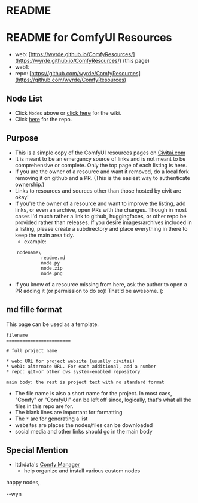README
========================

# README for ComfyUI Resources

* web: [https://wyrde.github.io/ComfyResources/](https://wyrde.github.io/ComfyResources/) (this page)
* web1: 
* repo: [https://github.com/wyrde/ComfyResources](https://github.com/wyrde/ComfyResources)

## Node List

* Click `Nodes` above or [click here](./nodes/index.md) for the wiki.
* Click [here](https://github.com/wyrde/ComfyResources/tree/main/docs/nodes) for the repo.

## Purpose

* This is a simple copy of the ComfyUI resources pages on [Civitai.com](https://civitai.com/tag/comfyui)
* It is meant to be an emergancy source of links and is not meant to be comprehensive or complete. Only the top page of each listing is here.
* If you are the owner of a resource and want it removed, do a local fork removing it on github and a PR. (This is the easiest way to authenticate ownership.)
* Links to resources and sources other than those hosted by civit are okay! 
* If you're the owner of a resource and want to improve the listing, add links, or even an archive, open PRs with the changes. Though in most cases I'd much rather a link to github, huggingfaces, or other repo be provided rather than releases. If you desire images/archives included in a listing, please create a subdirectory and place everything in there to keep the main area tidy.
  * example:

```
    nodename\
             readme.md
             node.py
             node.zip
             node.png
```

* If you know of a resource missing from here, ask the author to open a PR adding it (or permission to do so)! That'd be awesome. (:

##  md fille format
This page can be used as a template.

```
filename
========================

# full project name

* web: URL for project website (usually civitai)
* web1: alternate URL. For each additional, add a number
* repo: git-or other cvs system-enabled repository

main body: the rest is project text with no standard format
```

* The file name is also a short name for the project. In most caes, "Comfy" or "ComfyUI" can be left off since, logically, that's what all the files in this repo are for.
* The blank lines are important for formatting
* The `*` are for generating a list
* websites are places the nodes/files can be downloaded
* social media and other links should go in the main body


## Special Mention

* ltdrdata's [Comfy Manager](https://github.com/ltdrdata/ComfyUI-Manager)
  * help organize and install various custom nodes


happy nodes,

--wyn

